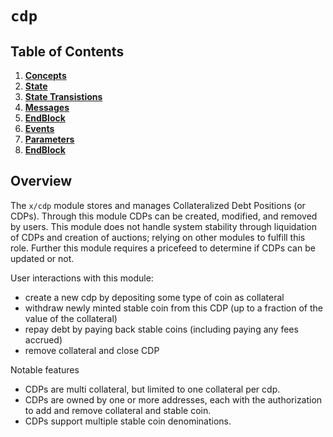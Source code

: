
# `cdp`

## Table of Contents

<!-- TOC -->
1. **[Concepts](01_concepts.md)**
2. **[State](02_state.md)**
3. **[State Transistions](03_state_transistsions.md)**
4. **[Messages](04_messages.md)**
5. **[EndBlock](05_end_block.md)**
6. **[Events](06_events.md)**
7. **[Parameters](07_params.md)**
8. **[EndBlock](08_future_improvements.md)**



## Overview

The `x/cdp` module stores and manages Collateralized Debt Positions (or CDPs). Through this module CDPs can be created, modified, and removed by users. This module does not handle system stability through liquidation of CDPs and creation of auctions; relying on other modules to fulfill this role. Further this module requires a pricefeed to determine if CDPs can be updated or not.

User interactions with this module:

- create a new cdp by depositing some type of coin as collateral
- withdraw newly minted stable coin from this CDP (up to a fraction of the value of the collateral)
- repay debt by paying back stable coins (including paying any fees accrued)
- remove collateral and close CDP

Notable features

- CDPs are multi collateral, but limited to one collateral per cdp.
- CDPs are owned by one or more addresses, each with the authorization to add and remove collateral and stable coin.
- CDPs support multiple stable coin denominations.

